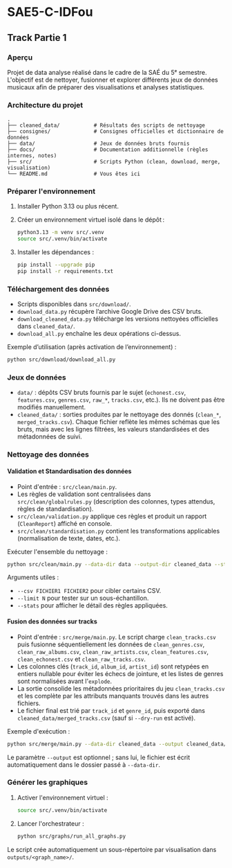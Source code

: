 # SAE5-C-IDFou

## Track Partie 1

### Aperçu

Projet de data analyse réalisé dans le cadre de la SAÉ du 5ᵉ semestre. L'objectif est de nettoyer, fusionner et explorer différents jeux de données musicaux afin de préparer des visualisations et analyses statistiques.

### Architecture du projet

```text
.
├── cleaned_data/           # Résultats des scripts de nettoyage
├── consignes/              # Consignes officielles et dictionnaire de données
├── data/                   # Jeux de données bruts fournis
├── docs/                   # Documentation additionnelle (règles internes, notes)
├── src/                    # Scripts Python (clean, download, merge, visualisation)
└── README.md               # Vous êtes ici
```

### Préparer l'environnement

1. Installer Python 3.13 ou plus récent.
2. Créer un environnement virtuel isolé dans le dépôt :

   ```bash
   python3.13 -m venv src/.venv
   source src/.venv/bin/activate
   ```

3. Installer les dépendances :

   ```bash
   pip install --upgrade pip
   pip install -r requirements.txt
   ```

### Téléchargement des données

- Scripts disponibles dans `src/download/`.
- `download_data.py` récupère l’archive Google Drive des CSV bruts.
- `download_cleaned_data.py` télécharge les versions nettoyées officielles dans `cleaned_data/`.
- `download_all.py` enchaîne les deux opérations ci-dessus.

Exemple d’utilisation (après activation de l’environnement) :

```bash
python src/download/download_all.py
```

### Jeux de données

- `data/` : dépôts CSV bruts fournis par le sujet (`echonest.csv`, `features.csv`, `genres.csv`, `raw_*`, `tracks.csv`, etc.). Ils ne doivent pas être modifiés manuellement.
- `cleaned_data/` : sorties produites par le nettoyage des donnés (`clean_*`, `merged_tracks.csv`). Chaque fichier reflète les mêmes schémas que les bruts, mais avec les lignes filtrées, les valeurs standardisées et des métadonnées de suivi.

### Nettoyage des données

#### Validation et Standardisation des données

- Point d'entrée : `src/clean/main.py`.
- Les règles de validation sont centralisées dans `src/clean/globalrules.py` (description des colonnes, types attendus, règles de standardisation).
- `src/clean/validation.py` applique ces règles et produit un rapport (`CleanReport`) affiché en console.
- `src/clean/standardisation.py` contient les transformations applicables (normalisation de texte, dates, etc.).

Exécuter l'ensemble du nettoyage :

```bash
python src/clean/main.py --data-dir data --output-dir cleaned_data --stats
```

Arguments utiles :

- `--csv FICHIER1 FICHIER2` pour cibler certains CSV.
- `--limit N` pour tester sur un sous-échantillon.
- `--stats` pour afficher le détail des règles appliquées.

#### Fusion des données sur tracks

- Point d'entrée : `src/merge/main.py`. Le script charge `clean_tracks.csv` puis fusionne séquentiellement les données de `clean_genres.csv`, `clean_raw_albums.csv`, `clean_raw_artists.csv`, `clean_features.csv`, `clean_echonest.csv` et `clean_raw_tracks.csv`.
- Les colonnes clés (`track_id`, `album_id`, `artist_id`) sont retypées en entiers nullable pour éviter les échecs de jointure, et les listes de genres sont normalisées avant l'`explode`.
- La sortie consolide les métadonnées prioritaires du jeu `clean_tracks.csv` et les complète par les attributs manquants trouvés dans les autres fichiers.
- Le fichier final est trié par `track_id` et `genre_id`, puis exporté dans `cleaned_data/merged_tracks.csv` (sauf si `--dry-run` est activé).

Exemple d'exécution :

```bash
python src/merge/main.py --data-dir cleaned_data --output cleaned_data/merged_tracks.csv
```

Le paramètre `--output` est optionnel ; sans lui, le fichier est écrit automatiquement dans le dossier passé à `--data-dir`.

### Générer les graphiques

1. Activer l'environnement virtuel :

   ```bash
   source src/.venv/bin/activate
   ```

2. Lancer l'orchestrateur :

   ```bash
   python src/graphs/run_all_graphs.py
   ```

Le script crée automatiquement un sous-répertoire par visualisation dans `outputs/<graph_name>/`.  
